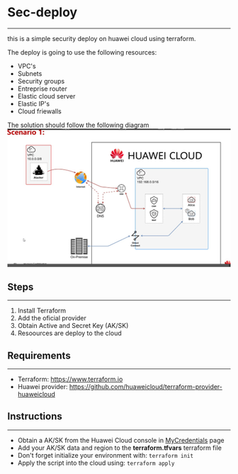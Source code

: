 # Sec-deploy
------------
this is a simple security deploy on huawei cloud using terraform.

The deploy is going to use the following resources:

* VPC's
* Subnets
* Security groups
* Entreprise router
* Elastic cloud server
* Elastic IP's
* Cloud friewalls
  
The solution should follow the following diagram
![Sol Diagram](diagrama_seguridad.jpg "Solution Diagram")

## Steps
------------
1. Install Terraform
2. Add the oficial provider
3. Obtain Active and Secret Key (AK/SK)
4. Resoources are deploy to the cloud

## Requirements
------------
* Terraform: https://www.terraform.io
* Huawei provider: https://github.com/huaweicloud/terraform-provider-huaweicloud

## Instructions
------------
* Obtain a AK/SK from the Huawei Cloud console in [MyCredentials](https://console-intl.huaweicloud.com/iam/#/mine/apiCredential) page 
* Add your AK/SK data and region to the **terraform.tfvars** terraform file
* Don't forget initialize your environment with: `terraform init`
* Apply the script into the cloud using: `terraform apply`
